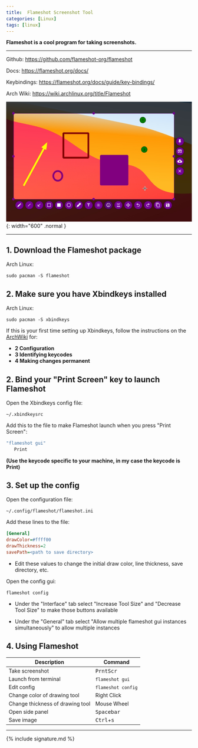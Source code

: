 ```yaml
---
title:  Flameshot Screenshot Tool
categories: [Linux]
tags: [linux]
---
```


**Flameshot is a cool program for taking screenshots.**

---

Github: 
<a href="https://github.com/flameshot-org/flameshot" target="_blank">https://github.com/flameshot-org/flameshot</a>

Docs: 
<a href="https://flameshot.org/docs/" target="_blank">https://flameshot.org/docs/</a>

Keybindings:
<a href="https://flameshot.org/docs/guide/key-bindings/" target="_blank">https://flameshot.org/docs/guide/key-bindings/</a>

Arch Wiki:
<a href="https://wiki.archlinux.org/title/Flameshot" target="_blank">https://wiki.archlinux.org/title/Flameshot</a>

![](/images/flameshot/flameshot-hero.jpg){: width="600" .normal }

---

## 1. Download the Flameshot package

Arch Linux:
```terminal
sudo pacman -S flameshot
```

## 2. Make sure you have Xbindkeys installed

Arch Linux:
```terminal
sudo pacman -S xbindkeys
```

If this is your first time setting up Xbindkeys, follow the instructions on the <a href="https://wiki.archlinux.org/title/Xbindkeys" target="_blank">ArchWiki</a> for:
- **2 Configuration**
- **3 Identifying keycodes**
- **4 Making changes permanent**

## 2. Bind your "Print Screen" key to launch Flameshot 

Open the Xbindkeys config file:

```terminal
~/.xbindkeysrc
```
Add this to the file to make Flameshot launch when you press "Print Screen":

```sh
"flameshot gui"
   Print
```
**(Use the keycode specific to your machine, in my case the keycode is Print)**

## 3. Set up the config

Open the configuration file:

```terminal
~/.config/flameshot/flameshot.ini
```

Add these lines to the file:

```ini
[General]
drawColor=#ffff00
drawThickness=2
savePath=<path to save directory>
```
- Edit these values to change the initial draw color, line thickness, save directory, etc.

Open the config gui:

```terminal
flameshot config
```
- Under the "Interface" tab select "Increase Tool Size" and "Decrease Tool Size" to make those buttons available

- Under the "General" tab select "Allow multiple flameshot gui instances simultaneously" to allow multiple instances

## 4. Using Flameshot

| Description | Command |
| ----------- | ----------- |
| Take screenshot | <kbd>PrntScr</kbd> |
| Launch from terminal | `flameshot gui` |
| Edit config | `flameshot config` |
| Change color of drawing tool | Right Click |
| Change thickness of drawing tool | Mouse Wheel |
| Open side panel | <kbd>Spacebar</kbd> |
| Save image | <kbd>Ctrl</kbd>+<kbd>s</kbd> |

---

{% include signature.md %}